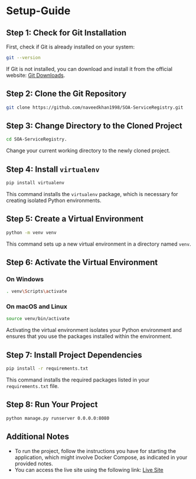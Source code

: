 # Setup-Guide

## Step 1: Check for Git Installation

First, check if Git is already installed on your system:

```bash
git --version
```

If Git is not installed, you can download and install it from the official website: [Git Downloads](https://git-scm.com/downloads).

## Step 2: Clone the Git Repository

```bash
git clone https://github.com/naveedkhan1998/SOA-ServiceRegistry.git
```

## Step 3: Change Directory to the Cloned Project

```bash
cd SOA-ServiceRegistry.
```

Change your current working directory to the newly cloned project.

## Step 4: Install `virtualenv`

```bash
pip install virtualenv
```

This command installs the `virtualenv` package, which is necessary for creating isolated Python environments.

## Step 5: Create a Virtual Environment

```bash
python -m venv venv
```

This command sets up a new virtual environment in a directory named `venv`.

## Step 6: Activate the Virtual Environment

### On Windows

```bash
. venv\Scripts\activate
```

### On macOS and Linux

```bash
source venv/bin/activate
```

Activating the virtual environment isolates your Python environment and ensures that you use the packages installed within the environment.

## Step 7: Install Project Dependencies

```bash
pip install -r requirements.txt
```

This command installs the required packages listed in your `requirements.txt` file.

## Step 8: Run Your Project

```bash
python manage.py runserver 0.0.0.0:8080
```

## Additional Notes

- To run the project, follow the instructions you have for starting the application, which might involve Docker Compose, as indicated in your provided notes.
- You can access the live site using the following link: [Live Site](https://application-fc.18klajjho232.ca-tor.codeengine.appdomain.cloud/)
